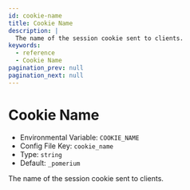 ```yaml
---
id: cookie-name
title: Cookie Name
description: |
  The name of the session cookie sent to clients.
keywords:
  - reference
  - Cookie Name
pagination_prev: null
pagination_next: null
---
```


# Cookie Name

- Environmental Variable: `COOKIE_NAME`
- Config File Key: `cookie_name`
- Type: `string`
- Default: `_pomerium`

The name of the session cookie sent to clients.
